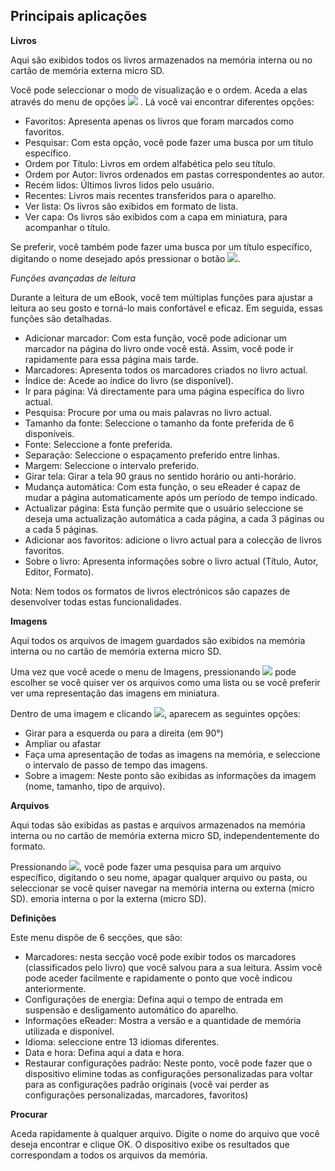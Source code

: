 ## Principais aplicações 

**Livros**

Aqui são exibidos todos os livros armazenados na memória interna ou no cartão de memória externa micro SD. 

Você pode seleccionar o modo de visualização e o ordem.  Aceda a elas através do menu de opções ![](http://static.energysistem.com/images/manuals/42169/54bfe0a1cd3a6.jpg) . Lá você vai encontrar diferentes opções:
 
- Favoritos: Apresenta apenas os livros que foram marcados como favoritos.
- Pesquisar: Com esta opção, você pode fazer uma busca por um título específico.
- Ordem por Título: Livros em ordem alfabética pelo seu título.
- Ordem por Autor: livros ordenados em pastas correspondentes ao autor.
- Recém lidos: Últimos livros lidos pelo usuário.
- Recentes: Livros mais recentes transferidos para o aparelho.
- Ver lista: Os livros são exibidos em formato de lista.
- Ver capa: Os livros são exibidos com a capa em miniatura, para acompanhar o título.


Se preferir, você também pode fazer uma busca por um título específico, digitando o nome desejado após pressionar o botão ![](http://static.energysistem.com/images/manuals/42169/54bfe09236f6d.jpg).


*Funções avançadas de leitura*

Durante a leitura de um eBook, você tem múltiplas funções para ajustar a leitura ao seu gosto e torná-lo mais confortável e eficaz. Em seguida, essas funções são detalhadas.

- Adicionar marcador: Com esta função, você pode adicionar um marcador na página do livro onde você está. Assim, você pode ir rapidamente para essa página mais tarde.
- Marcadores: Apresenta todos os marcadores criados no livro actual.
- Índice de: Acede ao índice do livro (se disponível).
- Ir para página: Vá directamente para uma página específica do livro actual.
- Pesquisa: Procure por uma ou mais palavras no livro actual.
- Tamanho da fonte: Seleccione o tamanho da fonte preferida de 6 disponíveis.
- Fonte: Seleccione a fonte preferida.
- Separação: Seleccione o espaçamento preferido entre linhas.
- Margem: Seleccione o intervalo preferido.
- Girar tela: Girar a tela 90 graus no sentido horário ou anti-horário.
- Mudança automática: Com esta função, o seu eReader é capaz de mudar a página automaticamente após um período de tempo indicado.
- Actualizar página: Esta função permite que o usuário seleccione se deseja uma actualização automática a cada página, a cada 3 páginas ou a cada 5 páginas.
- Adicionar aos favoritos: adicione o livro actual para a colecção de livros favoritos.
- Sobre o livro: Apresenta informações sobre o livro actual (Título, Autor, Editor, Formato).

Nota: Nem todos os formatos de livros electrónicos são capazes de desenvolver todas estas funcionalidades.

**Imagens**

Aqui todos os arquivos de imagem guardados são exibidos na memória interna ou no cartão de memória externa micro SD.

Uma vez que você acede o menu de Imagens, pressionando ![](http://static.energysistem.com/images/manuals/42169/54bfe0a1cd3a6.jpg) pode escolher se você quiser ver os arquivos como uma lista ou se você preferir ver uma representação das imagens em miniatura.

Dentro de uma imagem e clicando ![](http://static.energysistem.com/images/manuals/42169/54bfe0a1cd3a6.jpg), aparecem as seguintes opções:

- Girar para a esquerda ou para a direita (em 90°)
- Ampliar ou afastar
- Faça uma apresentação de todas as imagens na memória, e seleccione o intervalo de passo de tempo das imagens.
- Sobre a imagem: Neste ponto são exibidas as informações da imagem (nome, tamanho, tipo de arquivo).


**Arquivos**

Aqui todas são exibidas as pastas e arquivos armazenados na memória interna ou no cartão de memória externa micro SD, independentemente do formato.

Pressionando ![](http://static.energysistem.com/images/manuals/42169/54bfe0a1cd3a6.jpg), você pode fazer uma pesquisa para um arquivo específico, digitando o seu nome, apagar qualquer arquivo ou pasta, ou seleccionar se você quiser navegar na memória interna ou externa (micro SD).
emoria interna o por la externa (micro SD).


**Definições**

Este menu dispõe de 6 secções, que são:
- Marcadores: nesta secção você pode exibir todos os marcadores (classificados pelo livro) que você salvou para a sua leitura. Assim você pode aceder facilmente e rapidamente o ponto que você indicou anteriormente.
- Configurações de energia: Defina aqui o tempo de entrada em suspensão e desligamento automático do aparelho.
- Informações eReader: Mostra a versão e a quantidade de memória utilizada e disponível.
- Idioma: seleccione entre 13 idiomas diferentes.
- Data e hora: Defina aqui a data e hora.
- Restaurar configurações padrão: Neste ponto, você pode fazer que o dispositivo elimine todas as configurações personalizadas para voltar para as configurações padrão originais (você vai perder as configurações personalizadas, marcadores, favoritos)


**Procurar**

Aceda rapidamente à qualquer arquivo. Digite o nome do arquivo que você deseja encontrar e clique OK. O dispositivo exibe os resultados que correspondam a todos os arquivos da memória.




